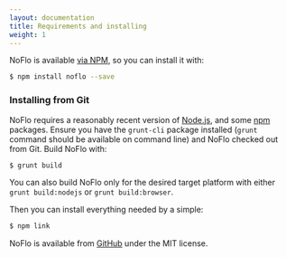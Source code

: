 ```yaml
---
layout: documentation
title: Requirements and installing
weight: 1
---
```

NoFlo is available [via NPM](https://npmjs.org/package/noflo), so you can install it with:

```bash
$ npm install noflo --save
```

### Installing from Git

NoFlo requires a reasonably recent version of [Node.js](http://nodejs.org/), and some [npm](http://npmjs.org/) packages. Ensure you have the `grunt-cli` package installed (`grunt` command should be available on command line) and NoFlo checked out from Git. Build NoFlo with:

```bash
$ grunt build
```

You can also build NoFlo only for the desired target platform with either `grunt build:nodejs` or `grunt build:browser`.

Then you can install everything needed by a simple:

```bash
$ npm link
```

NoFlo is available from [GitHub](https://github.com/noflo/noflo) under the MIT license.
